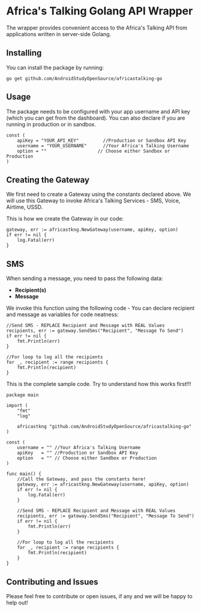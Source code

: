 # Africa's Talking Golang API Wrapper
The wrapper provides convenient access to the Africa's Talking API from applications written in server-side Golang.

## Installing
You can install the package by running:

```
go get github.com/AndroidStudyOpenSource/africastalking-go
```

## Usage
The package needs to be configured with your app username and API key (which you can get from the dashboard). You can also declare if you are running in production or in sandbox.

```
const (
	apiKey = "YOUR_API_KEY"		    //Production or Sandbox API Key
	username = "YOUR_USERNAME"	    //Your Africa's Talking Username
	option = ""		              // Choose either Sandbox or Production
)
```

## Creating the Gateway
We first need to create a Gateway using the constants declared above. We will use this Gateway to invoke Africa's Talking Services - SMS, Voice, Airtime, USSD.

This is how we create the Gateway in our code:

```
gateway, err := africastkng.NewGateway(username, apiKey, option)
if err != nil {
	log.Fatal(err)
}
```

## SMS 
When sending a message, you need to pass the following data:
* **Recipient(s)** 
* **Message** 

We invoke this function using the following code -  You can declare recipient and message as variables for code neatness:

```
//Send SMS - REPLACE Recipient and Message with REAL Values
recipients, err := gateway.SendSms("Recipient", "Message To Send")
if err != nil {
	fmt.Println(err)
}

//For loop to log all the recipients
for _, recipient := range recipients {
	fmt.Println(recipient)
}
```

This is the complete sample code. Try to understand how this works first!!!
```
package main

import (
	"fmt"
	"log"

	africastkng "github.com/AndroidStudyOpenSource/africastalking-go"
)

const (
	username = "" //Your Africa's Talking Username
	apiKey   = "" //Production or Sandbox API Key
	option   = "" // Choose either Sandbox or Production
)

func main() {
	//Call the Gateway, and pass the constants here!
	gateway, err := africastkng.NewGateway(username, apiKey, option)
	if err != nil {
		log.Fatal(err)
	}

	//Send SMS - REPLACE Recipient and Message with REAL Values
	recipients, err := gateway.SendSms("Recipient", "Message To Send")
	if err != nil {
		fmt.Println(err)
	}

	//For loop to log all the recipients
	for _, recipient := range recipients {
		fmt.Println(recipient)
	}
}

```

## Contributing and Issues

Please feel free to contribute or open issues, if any and we will be happy to help out!


